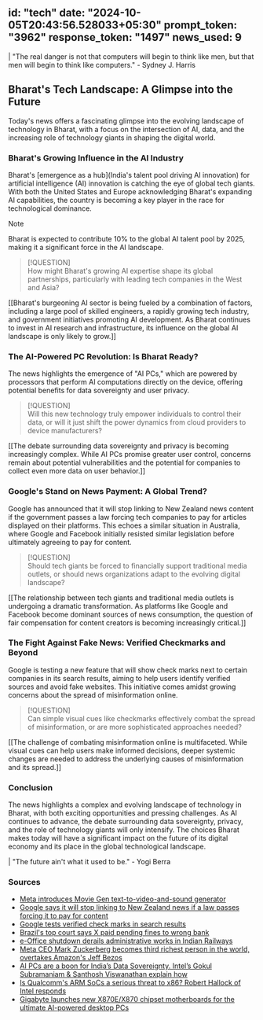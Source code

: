 
id: "tech"
date: "2024-10-05T20:43:56.528033+05:30"
prompt_token: "3962"
response_token: "1497"
news_used: 9
------
| "The real danger is not that computers will begin to think like men, but that men will begin to think like computers." - Sydney J. Harris

## Bharat's Tech Landscape: A Glimpse into the Future

Today's news offers a fascinating glimpse into the evolving landscape of technology in Bharat, with a focus on the intersection of AI, data, and the increasing role of technology giants in shaping the digital world.  

### Bharat's Growing Influence in the AI Industry

Bharat's [emergence as a hub](India's talent pool driving AI innovation) for artificial intelligence (AI) innovation is catching the eye of global tech giants. With both the United States and Europe acknowledging Bharat's expanding AI capabilities, the country is becoming a key player in the race for technological dominance. 

> [!NOTE]  
> Bharat is expected to contribute 10% to the global AI talent pool by 2025, making it a significant force in the AI landscape.

> [!QUESTION]  
> How might Bharat's growing AI expertise shape its global partnerships, particularly with leading tech companies in the West and Asia?

[[Bharat's burgeoning AI sector is being fueled by a combination of factors, including a large pool of skilled engineers, a rapidly growing tech industry, and government initiatives promoting AI development. As Bharat continues to invest in AI research and infrastructure, its influence on the global AI landscape is only likely to grow.]]

###  The AI-Powered PC Revolution: Is Bharat Ready?

The news highlights the emergence of "AI PCs," which are powered by processors that perform AI computations directly on the device, offering potential benefits for data sovereignty and user privacy. 

> [!QUESTION]  
> Will this new technology truly empower individuals to control their data, or will it just shift the power dynamics from cloud providers to device manufacturers?

[[The debate surrounding data sovereignty and privacy is becoming increasingly complex. While AI PCs promise greater user control, concerns remain about potential vulnerabilities and the potential for companies to collect even more data on user behavior.]]

### Google's Stand on News Payment:  A Global Trend?

Google has announced that it will stop linking to New Zealand news content if the government passes a law forcing tech companies to pay for articles displayed on their platforms. This echoes a similar situation in Australia, where Google and Facebook initially resisted similar legislation before ultimately agreeing to pay for content.

> [!QUESTION]  
> Should tech giants be forced to financially support traditional media outlets, or should news organizations adapt to the evolving digital landscape?

[[The relationship between tech giants and traditional media outlets is undergoing a dramatic transformation. As platforms like Google and Facebook become dominant sources of news consumption, the question of fair compensation for content creators is becoming increasingly critical.]]

### The Fight Against Fake News: Verified Checkmarks and Beyond

Google is testing a new feature that will show check marks next to certain companies in its search results, aiming to help users identify verified sources and avoid fake websites. This initiative comes amidst growing concerns about the spread of misinformation online.

> [!QUESTION]  
> Can simple visual cues like checkmarks effectively combat the spread of misinformation, or are more sophisticated approaches needed?

[[The challenge of combating misinformation online is multifaceted. While visual cues can help users make informed decisions, deeper systemic changes are needed to address the underlying causes of misinformation and its spread.]]


###  Conclusion

The news highlights a complex and evolving landscape of technology in Bharat, with both exciting opportunities and pressing challenges. As AI continues to advance, the debate surrounding data sovereignty, privacy, and the role of technology giants will only intensify. The choices Bharat makes today will have a significant impact on the future of its digital economy and its place in the global technological landscape.

| "The future ain't what it used to be." - Yogi Berra

### Sources

- [Meta introduces Movie Gen text-to-video-and-sound generator](https://www.thehindu.com/sci-tech/technology/meta-introduces-movie-gen-text-to-video-and-sound-generator/article68720613.ece)
- [Google says it will stop linking to New Zealand news if a law passes forcing it to pay for content](https://www.thehindu.com/sci-tech/technology/google-says-it-will-stop-linking-to-new-zealand-news-if-a-law-passes-forcing-it-to-pay-for-content/article68720604.ece)
- [Google tests verified check marks in search results](https://www.thehindu.com/sci-tech/technology/google-tests-verified-check-marks-in-search-results/article68720607.ece)
- [Brazil's top court says X paid pending fines to wrong bank](https://www.thehindu.com/sci-tech/technology/brazils-top-court-says-x-paid-pending-fines-to-wrong-bank/article68720603.ece)
- [e-Office shutdown derails administrative works in Indian Railways](https://www.thehindu.com/news/national/tamil-nadu/e-office-shutdown-derails-administrative-works-in-indian-railways/article68718109.ece)
- [Meta CEO Mark Zuckerberg becomes third richest person in the world, overtakes Amazon's Jeff Bezos](https://www.firstpost.com/business/meta-ceo-mark-zuckerberg-becomes-third-richest-person-in-the-world-overtakes-amazons-jeff-bezos-13822319.html)
- [AI PCs are a boon for India’s Data Sovereignty. Intel’s Gokul Subramaniam & Santhosh Viswanathan explain how](https://www.firstpost.com/tech/ai-pcs-are-a-boon-for-indias-data-sovereignty-intels-gokul-subramaniam-santhosh-viswanathan-explain-how-13822125.html)
- [Is Qualcomm's ARM SoCs a serious threat to x86? Robert Hallock of Intel responds](https://www.firstpost.com/tech/is-qualcomms-arm-socs-a-serious-threat-to-x86-robert-hallock-of-intel-responds-13822106.html)
- [Gigabyte launches new X870E/X870 chipset motherboards for the ultimate AI-powered desktop PCs](https://www.firstpost.com/tech/gigabyte-launches-new-x870e-x870-chipset-motherboards-for-the-ultimate-ai-powered-desktop-pcs-13822089.html)

